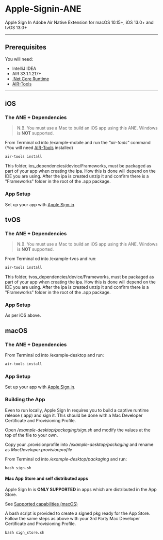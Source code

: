 # Apple-Signin-ANE 

Apple Sign In Adobe Air Native Extension for macOS 10.15+, iOS 13.0+ and tvOS 13.0+

-------------

## Prerequisites

You will need:

- IntelliJ IDEA
- AIR 33.1.1.217+
- [.Net Core Runtime](https://dotnet.microsoft.com/download/dotnet-core/3.1)
- [AIR-Tools](https://github.com/tuarua/AIR-Tools/)

-------------

## iOS

### The ANE + Dependencies

>N.B. You must use a Mac to build an iOS app using this ANE. Windows is **NOT** supported.

From Terminal cd into /example-mobile and run the _"air-tools"_ command (You will need [AIR-Tools](https://github.com/tuarua/AIR-Tools/) installed)

```bash
air-tools install
```
This folder, ios_dependencies/device/Frameworks, must be packaged as part of your app when creating the ipa. How this is done will depend on the IDE you are using.
After the ipa is created unzip it and confirm there is a "Frameworks" folder in the root of the .app package.

### App Setup

Set up your app with [Apple Sign in](https://help.apple.com/developer-account/?lang=en#/devde676e696).


## tvOS

### The ANE + Dependencies

>N.B. You must use a Mac to build an iOS app using this ANE. Windows is **NOT** supported.

From Terminal cd into /example-tvos and run:

```bash
air-tools install
```

This folder, tvos_dependencies/device/Frameworks, must be packaged as part of your app when creating the ipa. How this is done will depend on the IDE you are using.
After the ipa is created unzip it and confirm there is a "Frameworks" folder in the root of the .app package.


### App Setup

As per iOS above.


## macOS

### The ANE + Dependencies

From Terminal cd into /example-desktop and run:

```bash
air-tools install
```

### App Setup

Set up your app with [Apple Sign in](https://help.apple.com/developer-account/?lang=en#/devde676e696).

### Building the App

Even to run locally, Apple Sign In requires you to build a captive runtime release (.app) and sign it. This should be done with a Mac Developer Certificate and Provisioning Profile.

Open */example-desktop/packaging/sign.sh* and modify the values at the top of the file to your own.

Copy your .provisionprofile into */example-desktop/packaging* and rename as *MacDeveloper.provisionprofile*

From Terminal cd into */example-desktop/packaging* and run:

```shell
bash sign.sh
```

#### Mac App Store and self distributed apps
Apple Sign In is **ONLY SUPPORTED** in apps which are distributed in the App Store.
 
See [Supported capabilities (macOS)](https://help.apple.com/developer-account/#/devadf555df9)

A bash script is provided to create a signed pkg ready for the App Store. Follow the same steps as above with your 3rd Party Mac Developer Certificate and Provisioning Profile.

```shell
bash sign_store.sh
```
